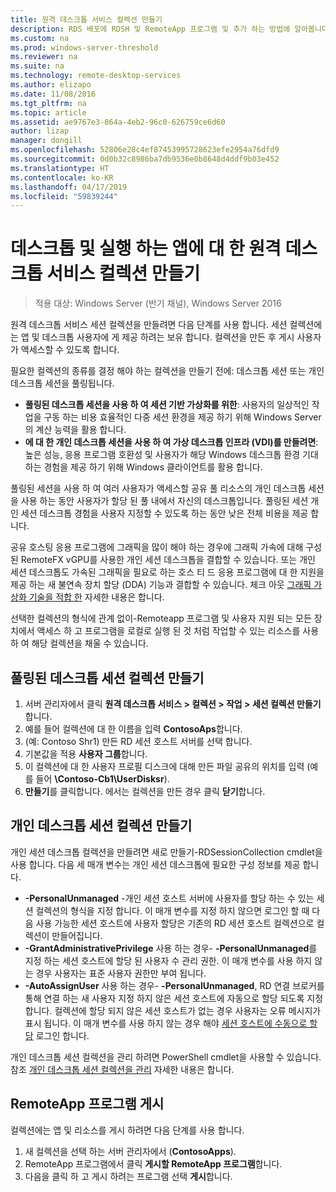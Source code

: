 ```yaml
---
title: 원격 데스크톱 서비스 컬렉션 만들기
description: RDS 배포에 RDSH 및 RemoteApp 프로그램 및 추가 하는 방법에 알아봅니다.
ms.custom: na
ms.prod: windows-server-threshold
ms.reviewer: na
ms.suite: na
ms.technology: remote-desktop-services
ms.author: elizapo
ms.date: 11/08/2016
ms.tgt_pltfrm: na
ms.topic: article
ms.assetid: ae9767e3-864a-4eb2-96c0-626759ce6d60
author: lizap
manager: dongill
ms.openlocfilehash: 52806e28c4ef87453995728623efe2954a76dfd9
ms.sourcegitcommit: 0d0b32c8986ba7db9536e0b8648d4ddf9b03e452
ms.translationtype: HT
ms.contentlocale: ko-KR
ms.lasthandoff: 04/17/2019
ms.locfileid: "59839244"
---
```

# <a name="create-a-remote-desktop-services-collection-for-desktops-and-apps-to-run"></a>데스크톱 및 실행 하는 앱에 대 한 원격 데스크톱 서비스 컬렉션 만들기

>적용 대상: Windows Server (반기 채널), Windows Server 2016

원격 데스크톱 서비스 세션 컬렉션을 만들려면 다음 단계를 사용 합니다. 세션 컬렉션에는 앱 및 데스크톱 사용자에 게 제공 하려는 보유 합니다. 컬렉션을 만든 후 게시 사용자가 액세스할 수 있도록 합니다.

필요한 컬렉션의 종류를 결정 해야 하는 컬렉션을 만들기 전에: 데스크톱 세션 또는 개인 데스크톱 세션을 풀링됩니다. 

- **풀링된 데스크톱 세션을 사용 하 여 세션 기반 가상화를 위한**: 사용자의 일상적인 작업을 구동 하는 비용 효율적인 다중 세션 환경을 제공 하기 위해 Windows Server의 계산 능력을 활용 합니다.
- **에 대 한 개인 데스크톱 세션을 사용 하 여 가상 데스크톱 인프라 (VDI)를 만들려면**: 높은 성능, 응용 프로그램 호환성 및 사용자가 해당 Windows 데스크톱 환경 기대 하는 경험을 제공 하기 위해 Windows 클라이언트를 활용 합니다.
 
풀링된 세션을 사용 하 여 여러 사용자가 액세스할 공유 풀 리소스의 개인 데스크톱 세션을 사용 하는 동안 사용자가 할당 된 풀 내에서 자신의 데스크톱입니다. 풀링된 세션 개인 세션 데스크톱 경험을 사용자 지정할 수 있도록 하는 동안 낮은 전체 비용을 제공 합니다.

공유 호스팅 응용 프로그램에 그래픽을 많이 해야 하는 경우에 그래픽 가속에 대해 구성 된 RemoteFX vGPU를 사용한 개인 세션 데스크톱을 결합할 수 있습니다. 또는 개인 세션 데스크톱도 가속된 그래픽을 필요로 하는 호스 티 드 응용 프로그램에 대 한 지원을 제공 하는 새 불연속 장치 할당 (DDA) 기능과 결합할 수 있습니다. 체크 아웃 [그래픽 가상화 기술을 적합 한](rds-graphics-virtualization.md) 자세한 내용은 합니다.


선택한 컬렉션의 형식에 관계 없이-Remoteapp 프로그램 및 사용자 지원 되는 모든 장치에서 액세스 하 고 프로그램을 로컬로 실행 된 것 처럼 작업할 수 있는 리소스를 사용 하 여 해당 컬렉션을 채울 수 있습니다.

## <a name="create-a-pooled-desktop-session-collection"></a>풀링된 데스크톱 세션 컬렉션 만들기

1.  서버 관리자에서 클릭 **원격 데스크톱 서비스 > 컬렉션 > 작업 > 세션 컬렉션 만들기**합니다.  
2.  예를 들어 컬렉션에 대 한 이름을 입력 **ContosoAps**합니다.  
3.  (예: Contoso Shr1) 만든 RD 세션 호스트 서버를 선택 합니다.  
4.  기본값을 적용 **사용자 그룹**합니다.  
5.  이 컬렉션에 대 한 사용자 프로필 디스크에 대해 만든 파일 공유의 위치를 입력 (예를 들어 **\Contoso-Cb1\UserDisksr**).   
6.  **만들기**를 클릭합니다. 에서는 컬렉션을 만든 경우 클릭 **닫기**합니다.  


## <a name="create-a-personal-desktop-session-collection"></a>개인 데스크톱 세션 컬렉션 만들기

개인 세션 데스크톱 컬렉션을 만들려면 새로 만들기-RDSessionCollection cmdlet을 사용 합니다. 다음 세 매개 변수는 개인 세션 데스크톱에 필요한 구성 정보를 제공 합니다.

- **-PersonalUnmanaged** -개인 세션 호스트 서버에 사용자를 할당 하는 수 있는 세션 컬렉션의 형식을 지정 합니다. 이 매개 변수를 지정 하지 않으면 로그인 할 때 다음 사용 가능한 세션 호스트에 사용자 할당은 기존의 RD 세션 호스트 컬렉션으로 컬렉션이 만들어집니다.
- **-GrantAdministrativePrivilege** 사용 하는 경우- **-PersonalUnmanaged**를 지정 하는 세션 호스트에 할당 된 사용자 수 관리 권한. 이 매개 변수를 사용 하지 않는 경우 사용자는 표준 사용자 권한만 부여 됩니다.
- **-AutoAssignUser** 사용 하는 경우- **-PersonalUnmanaged**, RD 연결 브로커를 통해 연결 하는 새 사용자 지정 하지 않은 세션 호스트에 자동으로 할당 되도록 지정 합니다. 컬렉션에 할당 되지 않은 세션 호스트가 없는 경우 사용자는 오류 메시지가 표시 됩니다. 이 매개 변수를 사용 하지 않는 경우 해야 [세션 호스트에 수동으로 할당](rds-manage-personal-collection.md#manually-assign-a-user-to-a-personal-session-host) 로그인 합니다.

개인 데스크톱 세션 컬렉션을 관리 하려면 PowerShell cmdlet을 사용할 수 있습니다. 참조 [개인 데스크톱 세션 컬렉션을 관리](rds-manage-personal-collection.md) 자세한 내용은 합니다.

## <a name="publish-remoteapp-programs"></a>RemoteApp 프로그램 게시
컬렉션에는 앱 및 리소스를 게시 하려면 다음 단계를 사용 합니다.

1.  새 컬렉션을 선택 하는 서버 관리자에서 (**ContosoApps**).  
2.  RemoteApp 프로그램에서 클릭 **게시할 RemoteApp 프로그램**합니다.  
3. 다음을 클릭 하 고 게시 하려는 프로그램 선택 **게시**합니다.  
